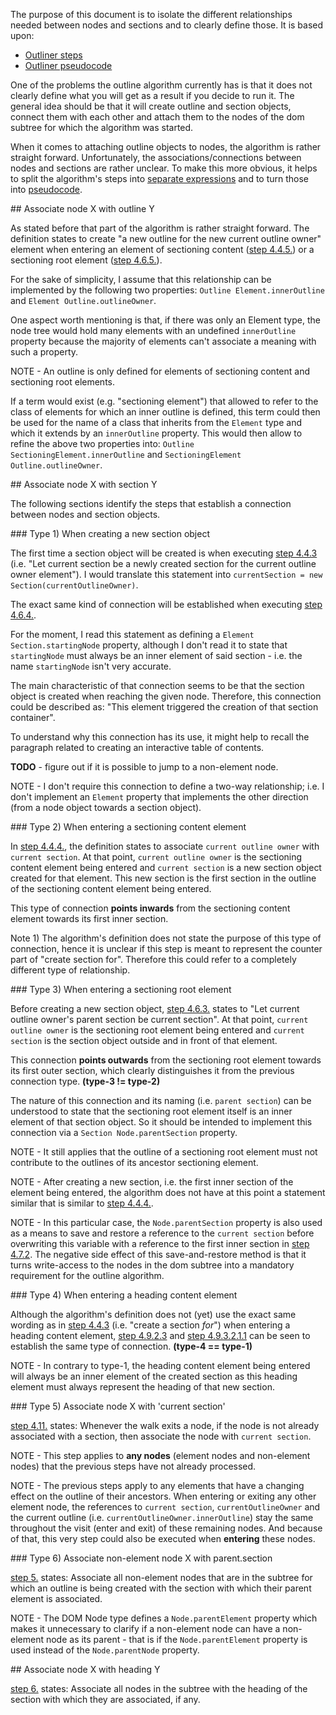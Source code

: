 
The purpose of this document is to isolate the different relationships needed
between nodes and sections and to clearly define those. It is based upon:

* [Outliner steps](./outliner-steps.md)
* [Outliner pseudocode](./pseudocode.md)

One of the problems the outline algorithm currently has is that it does not
clearly define what you will get as a result if you decide to run it. The general
idea should be that it will create outline and section objects, connect them with
each other and attach them to the nodes of the dom subtree for which the algorithm
was started.

When it comes to attaching outline objects to nodes, the algorithm is rather
straight forward. Unfortunately, the associations/connections between nodes and
sections are rather unclear. To make this more obvious, it helps to split the
algorithm's steps into [separate expressions](./outliner-steps.md) and to turn
those into [pseudocode](./pseudocode.md/#visit-func).

<span id="node-outline">
## Associate node X with outline Y

As stated before that part of the algorithm is rather straight forward. The
definition states to create "a new outline for the new current outline owner"
element when entering an element of sectioning content
([step 4.4.5.](./outliner-steps.md/#4-4-5)) or a sectioning root element
([step 4.6.5.](./outliner-steps.md/#4-6-5)).

For the sake of simplicity, I assume that this relationship can be implemented
by the following two properties: `Outline Element.innerOutline` and
`Element Outline.outlineOwner`.

One aspect worth mentioning is that, if there was only an Element type, the
node tree would hold many elements with an undefined `innerOutline` property
because the majority of elements can't associate a meaning with such a property.

NOTE - An outline is only defined for elements of sectioning content and
sectioning root elements.

If a term would exist (e.g. "sectioning element") that allowed to refer to the
class of elements for which an inner outline is defined, this term could then
be used for the name of a class that inherits from the `Element` type and which
it extends by an `innerOutline` property. This would then allow to refine the
above two properties into: `Outline SectioningElement.innerOutline` and
`SectioningElement Outline.outlineOwner`.

<span id="node-section">
## Associate node X with section Y

The following sections identify the steps that establish a connection between
nodes and section objects.

<span id="type-1">
### Type 1) When creating a new section object

The first time a section object will be created is when executing
[step 4.4.3](./outliner-steps.md/#4-4-3) (i.e. "Let current section be a newly
created section for the current outline owner element"). I would translate this
statement into `currentSection = new Section(currentOutlineOwner)`.

The exact same kind of connection will be established when executing
[step 4.6.4.](./outliner-steps.md/#4-6-4).

For the moment, I read this statement as defining a `Element Section.startingNode`
property, although I don't read it to state that `startingNode` must always be an
inner element of said section - i.e. the name `startingNode` isn't very accurate.

The main characteristic of that connection seems to be that the section object
is created when reaching the given node. Therefore, this connection could be
described as: "This element triggered the creation of that section container".

To understand why this connection has its use, it might help to recall the
paragraph related to creating an interactive table of contents.

**TODO** - figure out if it is possible to jump to a non-element node.

NOTE - I don't require this connection to define a two-way relationship; i.e. I
don't implement an `Element` property that implements the other direction (from
a node object towards a section object).

<span id="type-2">
### Type 2) When entering a sectioning content element

In [step 4.4.4.](./outliner-steps.md/#4-4-4), the definition states to associate
`current outline owner` with `current section`. At that point,
`current outline owner` is the sectioning content element being entered and 
`current section` is a new section object created for that element. This new
section is the first section in the outline of the sectioning content element
being entered.

This type of connection **points inwards** from the sectioning content element
towards its first inner section.

Note 1) The algorithm's definition does not state the purpose of this type of
connection, hence it is unclear if this step is meant to represent the counter
part of "create section for". Therefore this could refer to a completely
different type of relationship.

<span id="type-3">
### Type 3) When entering a sectioning root element

Before creating a new section object, [step 4.6.3.](./outliner-steps.md/#4-6-3)
states to "Let current outline owner's parent section be current section". At
that point, `current outline owner` is the sectioning root element being entered
and `current section` is the section object outside and in front of that element.

This connection **points outwards** from the sectioning root element towards its
first outer section, which clearly distinguishes it from the previous connection
type. **(type-3 != type-2)**

The nature of this connection and its naming (i.e. `parent section`) can be
understood to state that the sectioning root element itself is an inner element
of that section object. So it should be intended to implement this connection
via a `Section Node.parentSection` property.

NOTE - It still applies that the outline of a sectioning root element must not
contribute to the outlines of its ancestor sectioning element.

NOTE - After creating a new section, i.e. the first inner section of the element
being entered, the algorithm does not have at this point a statement similar that
is similar to [step 4.4.4.](./outliner-steps.md/#4-4-4).

NOTE - In this particular case, the `Node.parentSection` property is also used
as a means to save and restore a reference to the `current section` before
overwriting this variable with a reference to the first inner section in
[step 4.7.2](./outliner-steps.md/#4-7-2). The negative side effect of this
save-and-restore method is that it turns write-access to the nodes in the dom
subtree into a mandatory requirement for the outline algorithm.

<span id="type-4">
### Type 4) When entering a heading content element

Although the algorithm's definition does not (yet) use the exact same wording
as in [step 4.4.3](./outliner-steps/#4-4-3) (i.e. "create a section *for*") when
entering a heading content element, [step 4.9.2.3](./outliner-steps/#4-9-2-3) and
[step 4.9.3.2.1.1](./outliner-steps/#4-9-3-2-1-1) can be seen to establish the
same type of connection. **(type-4 == type-1)**

NOTE - In contrary to type-1, the heading content element being entered will
always be an inner element of the created section as this heading element must
always represent the heading of that new section.

<span id="type-5">
### Type 5) Associate node X with 'current section'

[step 4.11.](./outliner-steps/#4-11) states:
Whenever the walk exits a node, if the node is not already associated with a
section, then associate the node with `current section`.

NOTE - This step applies to **any nodes** (element nodes and non-element nodes)
that the previous steps have not already processed.

NOTE - The previous steps apply to any elements that have a changing effect on
the outline of their ancestors. When entering or exiting any other element node,
the references to `current section`, `currentOutlineOwner` and the current outline
(i.e. `currentOutlineOwner.innerOutline`) stay the same throughout the visit
(enter and exit) of these remaining nodes. And because of that, this very step
could also be executed when **entering** these nodes.

<span id="type-6">
### Type 6) Associate non-element node X with parent.section

[step 5.](./outliner-steps/#5) states:
Associate all non-element nodes that are in the subtree for which an outline is
being created with the section with which their parent element is associated.

NOTE - The DOM Node type defines a `Node.parentElement` property which makes it
unnecessary to clarify if a non-element node can have a non-element node as its
parent - that is if the `Node.parentElement` property is used instead of the
`Node.parentNode` property.

<span id="node-heading">
## Associate node X with heading Y

[step 6.](./outliner-steps/#6) states:
Associate all nodes in the subtree with the heading of the section with which
they are associated, if any.
